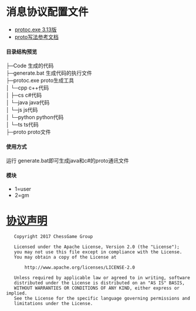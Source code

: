 # 消息协议配置文件

- [protoc.exe 3.13版](https://github.com/protocolbuffers/protobuf/releases)    
- [proto写法参考文档](https://developers.google.com/protocol-buffers/docs/proto3#simple)


#### 目录结构预览
        
├─Code           生成的代码      
├─generate.bat   生成代码的执行文件               
├─protoc.exe     proto生成工具                 
│  └─cpp         c++代码             
│  ├─cs          c#代码         
│  └─java        java代码             
│  └─js          js代码             
│  └─python      python代码             
│  └─ts          ts代码             
├─proto          proto文件                
       
#### 使用方式
运行 generate.bat即可生成java和c#的proto通讯文件

#### 模块
- 1=user
- 2=gm


# [协议声明](LICENSE)

       Copyright 2017 ChessGame Group
    
       Licensed under the Apache License, Version 2.0 (the "License");
       you may not use this file except in compliance with the License.
       You may obtain a copy of the License at
    
           http://www.apache.org/licenses/LICENSE-2.0
    
       Unless required by applicable law or agreed to in writing, software
       distributed under the License is distributed on an "AS IS" BASIS,
       WITHOUT WARRANTIES OR CONDITIONS OF ANY KIND, either express or implied.
       See the License for the specific language governing permissions and
       limitations under the License.
